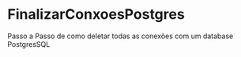 # FinalizarConxoesPostgres
Passo a Passo de como deletar todas as conexões com um database PostgresSQL
